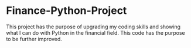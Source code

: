 # Finance-Python-Project
This project has the purpose of upgrading my coding skills and showing what I can do with Python in the financial field. This code has the purpose to be further improved.
